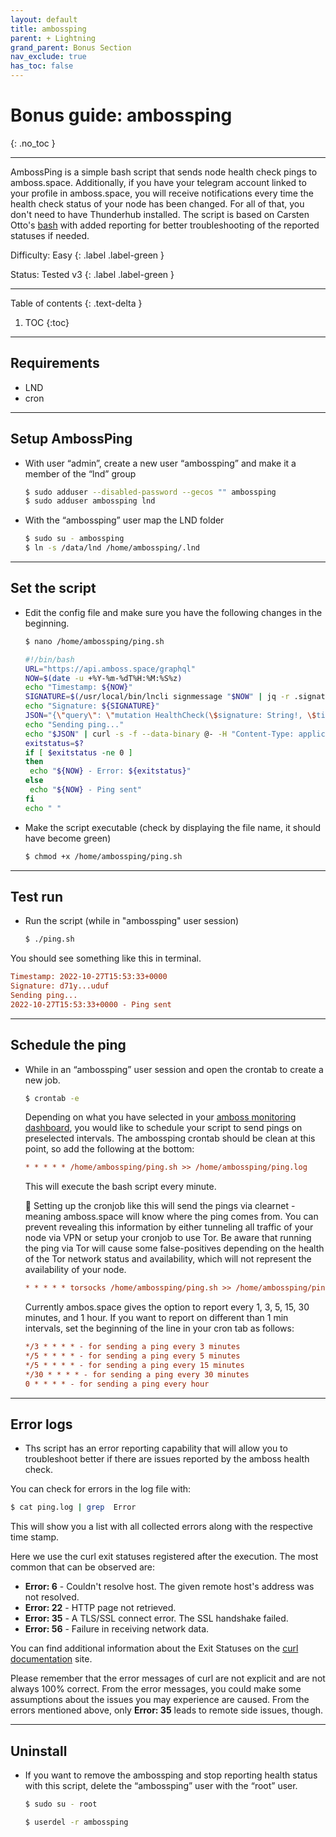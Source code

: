 ```yaml
---
layout: default
title: ambossping
parent: + Lightning
grand_parent: Bonus Section
nav_exclude: true
has_toc: false
---
```


# Bonus guide: ambossping
{: .no_toc }

---

AmbossPing is a simple bash script that sends node health check pings to amboss.space. Additionally, if you have your telegram account linked to your profile in amboss.space, you will receive notifications every time the health check status of your node has been changed. For all of that, you don't need to have Thunderhub installed.
The script is based on Carsten Otto's [bash](https://gist.github.com/C-Otto/cd5d7b0e67fc2e3e212cf13a558b101f) with added reporting for better troubleshooting of the reported statuses if needed.

Difficulty: Easy
{: .label .label-green }

Status: Tested v3
{: .label .label-green }

---

Table of contents
{: .text-delta }

1. TOC
{:toc}

---

## Requirements

* LND
* cron

---

## Setup AmbossPing

* With user “admin”, create a new user “ambossping” and make it a member of the “lnd” group

  ```sh
  $ sudo adduser --disabled-password --gecos "" ambossping
  $ sudo adduser ambossping lnd
  ```

* With the “ambossping” user map the LND folder

  ```sh
  $ sudo su - ambossping
  $ ln -s /data/lnd /home/ambossping/.lnd
  ```

---

## Set the script

* Edit the config file and make sure you have the following changes in the beginning.

  ```sh
  $ nano /home/ambossping/ping.sh
  ```

  ```sh
  #!/bin/bash
  URL="https://api.amboss.space/graphql"
  NOW=$(date -u +%Y-%m-%dT%H:%M:%S%z)
  echo "Timestamp: ${NOW}"
  SIGNATURE=$(/usr/local/bin/lncli signmessage "$NOW" | jq -r .signature)
  echo "Signature: ${SIGNATURE}"
  JSON="{\"query\": \"mutation HealthCheck(\$signature: String!, \$timestamp: String!) { healthCheck(signature: \$signature, timestamp: \$timestamp) }\", \"variables\": {\"signature\": \"$SIGNATURE\", \"timestamp\": \"$NOW\"}}"
  echo "Sending ping..."
  echo "$JSON" | curl -s -f --data-binary @- -H "Content-Type: application/json" -X POST --output /dev/null $URL
  exitstatus=$?
  if [ $exitstatus -ne 0 ]
  then
   echo "${NOW} - Error: ${exitstatus}"
  else
   echo "${NOW} - Ping sent"
  fi
  echo " "
  ```

* Make the script executable (check by displaying the file name, it should have become green)

  ```sh
  $ chmod +x /home/ambossping/ping.sh
  ```
  
---

## Test run

* Run the script (while in "ambossping" user session)

  ```sh
  $ ./ping.sh
  ```

You should see something like this in terminal.

  ```ini
  Timestamp: 2022-10-27T15:53:33+0000
  Signature: d71y...uduf
  Sending ping...
  2022-10-27T15:53:33+0000 - Ping sent
  ```
 
---

## Schedule the ping

* While in an “ambossping” user session and open the crontab to create a new job.

  ```sh
  $ crontab -e
  ```

  Depending on what you have selected in your [amboss monitoring dashboard](https://amboss.space/owner?page=monitoring), you would like to schedule your script to send pings on preselected intervals. The ambossping crontab should be clean at this point, so add the following at the bottom:
 
  ```ini
  * * * * * /home/ambossping/ping.sh >> /home/ambossping/ping.log
  ```
  This will execute the bash script every minute.

  🚨 Setting up the cronjob like this will send the pings via clearnet - meaning amboss.space will know where the ping comes from. You can prevent revealing this information by either tunneling all traffic of your node via VPN or setup your cronjob to use Tor. Be aware that running the ping via Tor will cause some false-positives depending on the health of the Tor network status and availability, which will not represent the availability of your node.

  ```ini
  * * * * * torsocks /home/ambossping/ping.sh >> /home/ambossping/ping.log
  ```

  Currently ambos.space gives the option to report every 1, 3, 5, 15, 30 minutes, and 1 hour. If you want to report on different than 1 min intervals, set the beginning of the line in your cron tab as follows:

  ```ini
  */3 * * * * - for sending a ping every 3 minutes
  */5 * * * * - for sending a ping every 5 minutes
  */5 * * * * - for sending a ping every 15 minutes
  */30 * * * * - for sending a ping every 30 minutes
  0 * * * * - for sending a ping every hour
  ```

---

## Error logs

* Ths script has an error reporting capability that will allow you to troubleshoot better if there are issues reported by the amboss health check.

You can check for errors in the log file with:

  ```sh
  $ cat ping.log | grep  Error
  ```

  This will show you a list with all collected errors along with the respective time stamp. 
  
  Here we use the curl exit statuses registered after the execution. The most common that can be observed are:

  - **Error: 6** - Couldn't resolve host. The given remote host's address was not resolved.
  - **Error: 22** - HTTP page not retrieved.
  - **Error: 35** - A TLS/SSL connect error. The SSL handshake failed.
  - **Error: 56** - Failure in receiving network data.

  You can find additional information about the Exit Statuses on the [curl documentation](https://everything.curl.dev/usingcurl/returns) site.

  Please remember that the error messages of curl are not explicit and are not always 100% correct. From the error messages, you could make some assumptions about the issues you may experience are caused. From the errors mentioned above, only **Error: 35** leads to remote side issues, though.

---

## Uninstall

* If you want to remove the ambossping and stop reporting health status with this script, delete the “ambossping” user with the “root” user.

  ```sh
  $ sudo su - root

  $ userdel -r ambossping
  ```